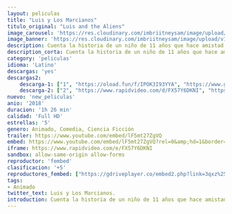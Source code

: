 ```yaml
---
layout: peliculas
title: "Luis y Los Marcianos"
titulo_original: "Luis and the Aliens"
image_carousel: 'https://res.cloudinary.com/imbriitneysam/image/upload/v1542058736/marcianos-poster-min.jpg'
image_banner: 'https://res.cloudinary.com/imbriitneysam/image/upload/v1542058737/marcianos-banner-min.jpg'
description: Cuenta la historia de un niño de 11 años que hace amistad con tres adorables alienígenas, que estrellan su OVNI en su casa. A cambio de la ayuda de Luis para encontrar el material que compraron para buscar volver a su hogar, salvan a Luis de un internado, siguiendo una emocionante aventura.
description_corta: Cuenta la historia de un niño de 11 años que hace amistad con tres adorables alienígenas, que estrellan su OVNI en su casa. A cambio de la ayuda de Luis para encontrar el material que compraron para buscar volver a su hogar, salvan a Luis de...
category: 'peliculas'
idioma: 'Latino'
descargas: 'yes'
descargas2:
    descarga-1: ["1", "https://oload.fun/f/IPOK3I93YYA", "https://www.google.com/s2/favicons?domain=openload.co","OpenLoad","https://res.cloudinary.com/imbriitneysam/image/upload/v1541473684/mexico.png", "Latino", "Full HD"]
    descarga-2: ["2", "https://www.rapidvideo.com/d/FX57Y6DKNI", "https://www.google.com/s2/favicons?domain=www.rapidvideo.com","RapidVideo","https://res.cloudinary.com/imbriitneysam/image/upload/v1541473684/mexico.png", "Latino", "Full HD"]
nuevo: 'new_peliculas'
anio: '2018'
duracion: '1h 26 min'
calidad: 'Full HD'
estrellas: '5'
genero: Animado, Comedia, Ciencia Ficción
trailer: https://www.youtube.com/embed/lF5mt27ZgVQ
embed: https://www.youtube.com/embed/lF5mt27ZgVQ?rel=0&amp;hd=1&border=0&wmode=opaque&enablejsapi=1&modestbranding=1&controls=1&showinfo=1
iframe: https://www.rapidvideo.com/e/FX57Y6DKNI
sandbox: allow-same-origin allow-forms
reproductor: 'fembed'
clasificacion: '+5'
reproductores_fembed: ["https://gdriveplayer.co/embed2.php?link=3qxz%252FAUtQt308SLkZyfxEwbdbbw%252B4hHtkrIgxhaPixeDVEpoPP%252FVSeIStYamLSfHAVHF%252Bdv2ePoKTOmDZejRfhflYK%252FWZSyYmuBX9GX62H8i9jq1FAJeyMKC4ex0enNvqRkyWUppOErDvTHyOHOIDU4%252BA30%252FFqpDx%252FESI1cqt8Dbx%252BNnz6acP0OejuV3NAJ%252Fo5ekV0wx%252FCEUrBfxqZrhI%252BJPfBWd6tETsker898tGN9NdEu2F58e4RsZr3b%252B1vsjUCDiB9MxYpdmS3z1Jd%252B3Y3Ed7BT3Zw6l%252BEsf6kDHDfKTYZUhn4GZlZFrgIxYcNL9KHBwKiIuMPfdBv7P7bI0lgK4QGkECvosyrlunQ2I5B%252Fw%253D%253D","Latino","https://myurlshort.live/v/xkndya537dz77k6","Latino","https://feurl.com/v/7yow-endx9j","Latino","https://feurl.com/v/365y4tm6ekn68ym","Latino","https://mstream.space/cbi9fnzmp0tq","Latino","https://mstream.space/gjsarv3w8476","Latino"]
tags:
- Animado
twitter_text: Luis y Los Marcianos.
introduction: Cuenta la historia de un niño de 11 años que hace amistad con tres adorables alienígenas, que estrellan su OVNI en su casa. A cambio de la ayuda de Luis para encontrar el material que compraron para buscar volver a su hogar, salvan a Luis de...
---
```













